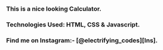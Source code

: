 ### This is a nice looking Calculator.

### Technologies Used: HTML, CSS & Javascript.

### Find me on Instagram:- [@electrifying_codes][Ins].

[Instagram]: https://www.instagram.com/electrifying_codes